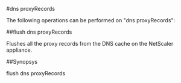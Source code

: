 #dns proxyRecords

The following operations can be performed on "dns proxyRecords":


##flush dns proxyRecords

Flushes all the proxy records from the DNS cache on the NetScaler appliance.


##Synopsys

flush dns proxyRecords



